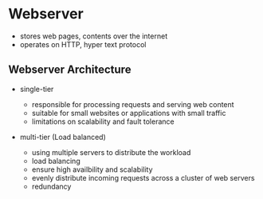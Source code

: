 # Webserver

- stores web pages, contents over the internet
- operates on HTTP, hyper text protocol

## Webserver Architecture

- single-tier
    - responsible for processing requests and serving web content
    - suitable for small websites or applications with small traffic
    - limitations on scalability and fault tolerance

- multi-tier (Load balanced)
    - using multiple servers to distribute the workload
    - load balancing
    - ensure high availbility and scalability
    - evenly distribute incoming requests across a cluster of web servers
    - redundancy